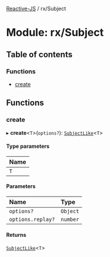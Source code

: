 [Reactive-JS](../README.md) / rx/Subject

# Module: rx/Subject

## Table of contents

### Functions

- [create](rx_Subject.md#create)

## Functions

### create

▸ **create**<`T`\>(`options?`): [`SubjectLike`](../interfaces/rx.SubjectLike.md)<`T`\>

#### Type parameters

| Name |
| :------ |
| `T` |

#### Parameters

| Name | Type |
| :------ | :------ |
| `options?` | `Object` |
| `options.replay?` | `number` |

#### Returns

[`SubjectLike`](../interfaces/rx.SubjectLike.md)<`T`\>

